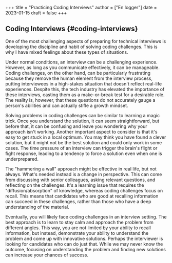 +++
title = "Practicing Coding Interviews"
author = ["En logger"]
date = 2023-01-15
draft = false
+++

## Coding Interviews {#coding-interviews}

One of the most challenging aspects of preparing for technical interviews is developing the discipline and habit of solving coding challenges. This is why I have mixed feelings about these types of situations.

Under normal conditions, an interview can be a challenging experience. However, as long as you communicate effectively, it can be manageable. Coding challenges, on the other hand, can be particularly frustrating because they remove the human element from the interview process, putting interviewees in a high-stakes situation that doesn't reflect real-life experiences. Despite this, the tech industry has elevated the importance of these interviews, casting them as a make-or-break test for a desirable role. The reality is, however, that these questions do not accurately gauge a person's abilities and can actually stifle a growth mindset.

Solving problems in coding challenges can be similar to learning a magic trick. Once you understand the solution, it can seem straightforward, but before that, it can be confusing and leave you wondering why your approach isn't working. Another important aspect to consider is that it's easy to get stuck in a local optimum. You may think you have found a clever solution, but it might not be the best solution and could only work in some cases. The time pressure of an interview can trigger the brain's flight or fight response, leading to a tendency to force a solution even when one is underprepared.

The "hammering a wall" approach might be effective in real life, but not always. What's needed instead is a change in perspective. This can come from discussing with senior colleagues, asking relevant questions, and reflecting on the challenges. It's a learning issue that requires the "diffusion/absorption" of knowledge, whereas coding challenges focus on recall. This means that candidates who are good at recalling information can succeed in these challenges, rather than those who have a deep understanding of the material.

Eventually, you will likely face coding challenges in an interview setting. The best approach is to learn to stay calm and approach the problem from different angles. This way, you are not limited by your ability to recall information, but instead, demonstrate your ability to understand the problem and come up with innovative solutions. Perhaps the interviewer is looking for candidates who can do just that. While we may never know the outcome, focusing on understanding the problem and finding new solutions can increase your chances of success.
